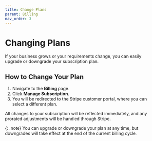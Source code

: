```yaml
---
title: Change Plans
parent: Billing
nav_order: 3
---
```


# Changing Plans

If your business grows or your requirements change, you can easily upgrade or downgrade your subscription plan.

## How to Change Your Plan

1. Navigate to the **Billing** page.
2. Click **Manage Subscription**.
3. You will be redirected to the Stripe customer portal, where you can select a different plan.

All changes to your subscription will be reflected immediately, and any prorated adjustments will be handled through Stripe.

{: .note}
You can upgrade or downgrade your plan at any time, but downgrades will take effect at the end of the current billing cycle.
